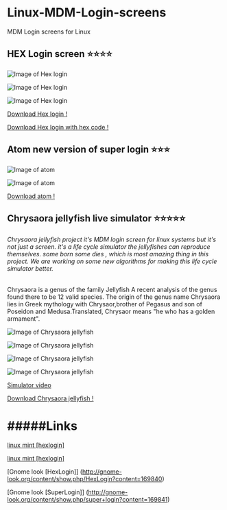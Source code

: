 # Linux-MDM-Login-screens
MDM Login screens for Linux 





## HEX Login screen :star::star::star::star:

![Image of Hex login](https://raw.githubusercontent.com/codex8/Linux-GDM-Login-screens/master/HexLogin/screen.png)

![Image of Hex login](http://linuxmint-art.org/CONTENT/content-m2/m168771-2.png)

![Image of Hex login](http://linuxmint-art.org/CONTENT/content-m3/m168771-3.png)


[Download Hex login !](https://github.com/codex8/Linux-GDM-Login-screens/blob/master/Builds/atoms.tar.gz?raw=true)


[Download Hex login with hex code !](https://github.com/codex8/Linux-GDM-Login-screens/blob/master/Builds/HexLoginwithhexcolor.tar.gz?raw=true)

## Atom  new version of super login :star::star::star:

![Image of atom](https://raw.githubusercontent.com/codex8/Linux-GDM-Login-screens/master/atom/screen.png)

![Image of atom](http://linuxmint-art.org/CONTENT/content-m2/m168772-2.png)


[Download atom !](https://github.com/codex8/Linux-GDM-Login-screens/blob/master/Builds/atoms.tar.gz?raw=true)


## Chrysaora jellyfish live simulator :star::star::star::star::star:



###### Chrysaora jellyfish project it's MDM login screen for linux systems but it's not just a screen. it's a life cycle simulator the jellyfishes can reproduce themselves. some born some dies , which is most amazing thing in this project. We are working on some new algorithms for making this life cycle simulator better. 
Chrysaora is a genus of the family Jellyfish
A recent analysis of the genus found there to be 12 valid species.
The origin of the genus name Chrysaora lies in Greek mythology with Chrysaor,brother of Pegasus and son of Poseidon and Medusa.Translated, Chrysaor means "he who has a golden armament".


![Image of Chrysaora jellyfish](https://pbs.twimg.com/media/CPN6qTNWIAARqdg.png)

![Image of Chrysaora jellyfish](https://pbs.twimg.com/media/CPN6qFrWoAAR5p7.png)

![Image of Chrysaora jellyfish](https://pbs.twimg.com/media/CPN6pvOWgAAvZ8A.png)

![Image of Chrysaora jellyfish](https://pbs.twimg.com/media/CPN6qOvWcAAj1UQ.png)


[Simulator video](https://www.youtube.com/watch?v=5R2gBxvjNqs)


[Download Chrysaora jellyfish !](http://ilmtechnosolutions.com/wp-content/uploads/jellyfish.tar.gz)




#####Links
=====

[linux mint [hexlogin]](http://linuxmint-art.org/content/show.php/HexLogin?content=168771)

[linux mint [hexlogin]](http://linuxmint-art.org/content/show.php/SuperLogin?content=168772)


[Gnome look [HexLogin]]  (http://gnome-look.org/content/show.php/HexLogin?content=169840)

[Gnome look [SuperLogin]] (http://gnome-look.org/content/show.php/super+login?content=169841)
